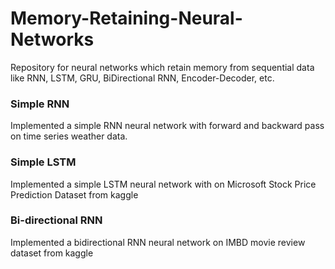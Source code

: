 # Memory-Retaining-Neural-Networks
Repository for neural networks which retain memory from sequential data like RNN, LSTM, GRU, BiDirectional RNN, Encoder-Decoder, etc.

### Simple RNN
Implemented a simple RNN neural network with forward and backward pass on time series weather data. 

### Simple LSTM
Implemented a simple LSTM neural network with on Microsoft Stock Price Prediction Dataset from kaggle 

### Bi-directional RNN
Implemented a bidirectional RNN neural network on IMBD movie review dataset from kaggle
